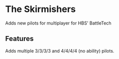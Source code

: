 # The Skirmishers

Adds new pilots for multiplayer for HBS' BattleTech

## Features

Adds multiple 3/3/3/3 and 4/4/4/4 (no ability) pilots.
